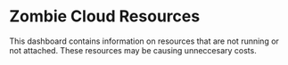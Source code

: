 # Zombie Cloud Resources

This dashboard contains information on resources that are not running or not attached. These resources may be causing unneccesary costs.
